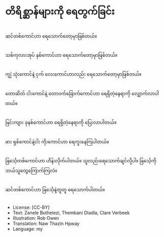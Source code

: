 # တိရိစ္ဆာန်များကို ရေတွက်ခြင်း

##
ဆင်တစ်ကောင်ဟာ ရေသောက်တော့မှာဖြစ်တယ်။

##
သစ်ကုလားအုပ် နှစ်ကောင်ဟာ ရေသောက်တော့မှာဖြစ်တယ်။

##
ကျွဲ သုံးကောင်နဲ့ ငှက် လေးကောင်ဟာလည်း ရေသောက်တော့မှာဖြစ်တယ်။

##
တောဆိတ် ငါးကောင်နဲ့ တောဝက်ခြောက်ကောင်ဟာ ရေရှိတဲ့နေရာကို လျှောက်လာပါတယ်။

##
မြင်းကျား ခုနစ်ကောင်ဟာ ရေရှိတဲ့နေရာကို ပြေးလာပါတယ်။

##
ဖား ရှစ်ကောင်နဲ့ငါး ကိုးကောင်ဟာ ရေကူးနေကြပါတယ်။

##
ခြင်္သေ့တစ်ကောင်ဟာ ဟိန်းလိုက်ပါတယ်။ သူလည်းရေသောက်ချင်လို့ပါ။ ခြင်္သေ့ကိုဘယ်သူတွေကြောက်ကြလဲ။

##
ဆင်တစ်ကောင်ဟာ ခြင်္သေ့နဲ့တူတူ ရေသောက်ပါတယ်။

##
* License: [CC-BY]
* Text: Zanele Buthelezi, Thembani Dladla, Clare Verbeek
* Illustration: Rob Owen
* Translation: Naw Thazin Hpway
* Language: my
